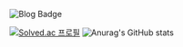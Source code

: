 ![Blog Badge](http://img.shields.io/badge/-Blog-brightgreen?style=flat-square&logo=FF5722&link=https://k-tech.tistory.com)

[![Solved.ac
프로필](http://mazassumnida.wtf/api/v2/generate_badge?boj=uskhbs)](https://solved.ac/uskhbs) ![Anurag's GitHub stats](https://github-readme-stats.vercel.app/api?username=uskhbs&show_icons=true&theme=)
